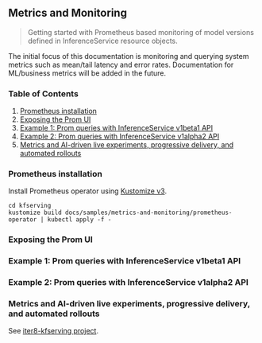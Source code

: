 ## Metrics and Monitoring

> Getting started with Prometheus based monitoring of model versions defined in InferenceService resource objects.

The initial focus of this documentation is monitoring and querying system metrics such as mean/tail latency and error rates. Documentation for ML/business metrics will be added in the future.

### Table of Contents
1. [Prometheus installation](#prometheus-installation)
2. [Exposing the Prom UI](#exposing-the-prom-ui)
3. [Example 1: Prom queries with InferenceService v1beta1 API](#example-1-prom-queries-with-inferenceservice-v1beta1-api)
4. [Example 2: Prom queries with InferenceService v1alpha2 API](#example-2-prom-queries-with-inferenceservice-v1alpha2-api)
5. [Metrics and AI-driven live experiments, progressive delivery, and automated rollouts](#metrics-and-ai-driven-live-experiments-progressive-delivery-and-automated-rollouts)

### Prometheus installation

Install Prometheus operator using [Kustomize v3](https://kubectl.docs.kubernetes.io/installation/kustomize/).

```shell
cd kfserving
kustomize build docs/samples/metrics-and-monitoring/prometheus-operator | kubectl apply -f -
```

### Exposing the Prom UI

### Example 1: Prom queries with InferenceService v1beta1 API

### Example 2: Prom queries with InferenceService v1alpha2 API

### Metrics and AI-driven live experiments, progressive delivery, and automated rollouts
See [iter8-kfserving project](https://github.com/iter8-tools/iter8-kfserving).